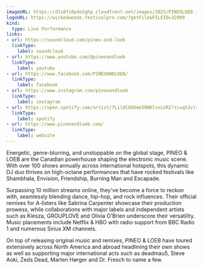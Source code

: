 ```yaml
---
imageURL: https://d1s8fi0p4o2ghp.cloudfront.net/images/2025/PINEOLOEB.jpg
logoURL: https://wickedwoods.festivalpro.com/?getFile&FILEID=32909
kind:
  type: Live Performance
links:
- url: https://soundcloud.com/pineo-and-loeb
  linkType:
    label: soundcloud
- url: https://www.youtube.com/@pineoandloeb
  linkType:
    label: youtube
- url: https://www.facebook.com/PINEOANDLOEB/
  linkType:
    label: facebook
- url: https://www.instagram.com/pineoandloeb
  linkType:
    label: instagram
- url: https://open.spotify.com/artist/7LildCOU5me58NKlvsLVRI?si=qS3vlrwzTXmQzebnFjGKeA
  linkType:
    label: spotify
- url: https://www.pineoandloeb.com/
  linkType:
    label: website
---
```

Energetic, genre-blurring, and unstoppable on the global stage, PINEO & LOEB are the Canadian powerhouse shaping the electronic music scene. With over 100 shows annually across international hotspots, this dynamic DJ duo thrives on high-octane performances that have rocked festivals like Shambhala, Envision, Friendship, Burning Man and Escapade.

Surpassing 10 million streams online, they've become a force to reckon with, seamlessly blending dance, hip-hop, and rock influences. Their official remixes for A-listers like Sabrina Carpenter showcase their production prowess, while collaborations with major labels and independent artists such as Kiesza, GROUPLOVE and Olivia O'Brien underscore their versatility. Music placements include Netflix & HBO with radio support from BBC Radio 1 and numerous Sirius XM channels. 

On top of releasing original music and remixes, PINEO & LOEB have toured extensively across North America and abroad headlining their own shows as well as supporting major international acts such as deadmau5, Steve Aoki, Zeds Dead, Marten Hørger and Dr. Fresch to name a few.  
